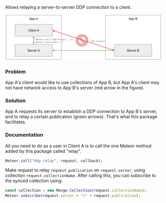 Allows relaying a server-to-server DDP connection to a client.

![Figure](https://github.com/chfritz/meteor-ddp-relay/raw/master/ddp-relay-figure.png)

### Problem
App A's client would like to use collections of App B, but App A's client may not have network access to App B's server (red arrow in the figure).

### Solution
App A requests its server to establish a DDP connection to App B's server, and to relay a certain publication (green arrows). That's what this package facilitates.

### Documentation

All you need to do as a user in Client A is to call the one Meteor method added by this package called "relay".

```js
Meteor.call("ddp-relay", request, callback);
```
Make request to relay `request.publication` on `request.server`, using collection `request.collectionName`. After calling this, you can subscribe to the synced collection using:
```js
const collection = new Mongo.Collection(request.collectionName);
Meteor.subscribe(request.server + "/" + request.publication);
```

